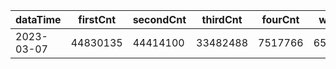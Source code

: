 |dataTime|firstCnt|secondCnt|thirdCnt|fourCnt|winCnt|vrate|wrate|
|-|-|-|-|-|-|-|-|
|2023-03-07|44830135|44414100|33482488|7517766|6500825|0%|0%|